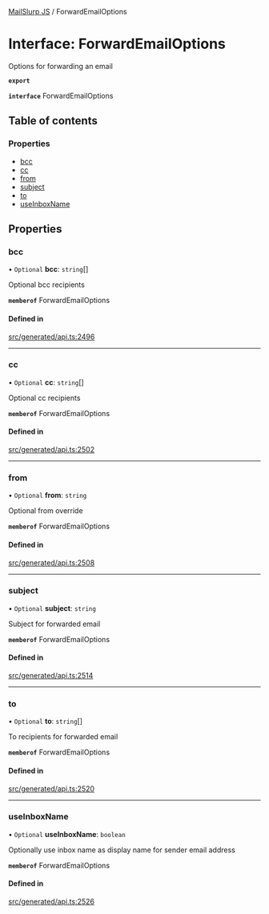 [MailSlurp JS](../README.md) / ForwardEmailOptions

# Interface: ForwardEmailOptions

Options for forwarding an email

**`export`**

**`interface`** ForwardEmailOptions

## Table of contents

### Properties

- [bcc](ForwardEmailOptions.md#bcc)
- [cc](ForwardEmailOptions.md#cc)
- [from](ForwardEmailOptions.md#from)
- [subject](ForwardEmailOptions.md#subject)
- [to](ForwardEmailOptions.md#to)
- [useInboxName](ForwardEmailOptions.md#useinboxname)

## Properties

### bcc

• `Optional` **bcc**: `string`[]

Optional bcc recipients

**`memberof`** ForwardEmailOptions

#### Defined in

[src/generated/api.ts:2496](https://github.com/mailslurp/mailslurp-client/blob/5523864/src/generated/api.ts#L2496)

___

### cc

• `Optional` **cc**: `string`[]

Optional cc recipients

**`memberof`** ForwardEmailOptions

#### Defined in

[src/generated/api.ts:2502](https://github.com/mailslurp/mailslurp-client/blob/5523864/src/generated/api.ts#L2502)

___

### from

• `Optional` **from**: `string`

Optional from override

**`memberof`** ForwardEmailOptions

#### Defined in

[src/generated/api.ts:2508](https://github.com/mailslurp/mailslurp-client/blob/5523864/src/generated/api.ts#L2508)

___

### subject

• `Optional` **subject**: `string`

Subject for forwarded email

**`memberof`** ForwardEmailOptions

#### Defined in

[src/generated/api.ts:2514](https://github.com/mailslurp/mailslurp-client/blob/5523864/src/generated/api.ts#L2514)

___

### to

• `Optional` **to**: `string`[]

To recipients for forwarded email

**`memberof`** ForwardEmailOptions

#### Defined in

[src/generated/api.ts:2520](https://github.com/mailslurp/mailslurp-client/blob/5523864/src/generated/api.ts#L2520)

___

### useInboxName

• `Optional` **useInboxName**: `boolean`

Optionally use inbox name as display name for sender email address

**`memberof`** ForwardEmailOptions

#### Defined in

[src/generated/api.ts:2526](https://github.com/mailslurp/mailslurp-client/blob/5523864/src/generated/api.ts#L2526)
